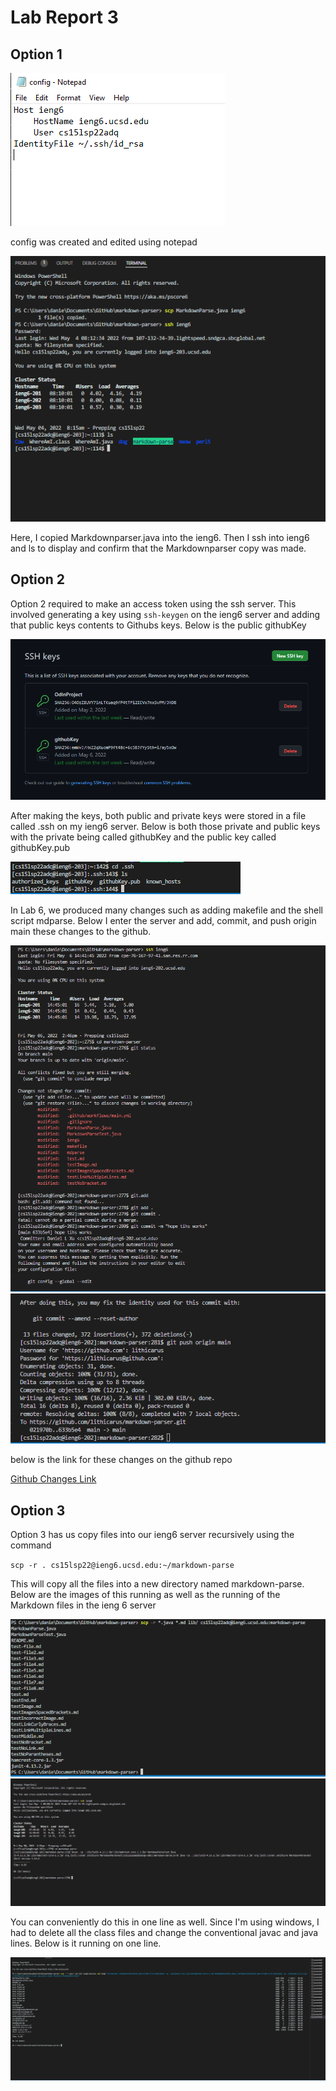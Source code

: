 # Lab Report 3 #

## Option 1 ##

![config](Config.PNG)

config was created and edited using notepad

![scp](scpOption1.PNG)

Here, I copied Markdownparser.java into the ieng6. Then I ssh into ieng6 and ls 
to display and confirm that the Markdownparser copy was made. 

## Option 2 ##

Option 2 required to make an access token using the ssh server. This involved generating a key using `ssh-keygen` on the ieng6 server and adding that public keys contents to Githubs keys. Below is the public githubKey


![publicKeyGithub](publicKeyGithub.PNG)

After making the keys, both public and private keys were stored in a file called .ssh on my ieng6 server. Below is both those private and public keys with the private being called githubKey and the public key called githubKey.pub


![privateKey](privateKey.PNG)

In Lab 6, we produced many changes such as adding makefile and the shell script mdparse. Below I enter the server and add, commit, and push origin main these changes to the github. 


![lab6Change](Lab6Changes.PNG)
![lAb6Change](LAb6Contin.PNG)

below is the link for these changes on the github repo

[Github Changes Link](https://github.com/lithicarus/markdown-parser/commit/633b5e40a21d96cd1b96fa30b4d163ded2a49ca1)




## Option 3 ##

Option 3 has us copy files into our ieng6 server recursively using the command 

`scp -r . cs15lsp22@ieng6.ucsd.edu:~/markdown-parse`

This will copy all the files into a new directory named markdown-parse. Below are the images of this running as well as the running of the Markdown files in the ieng 6 server

![image](SCPOption3.PNG)
![image](Option3Confirm.PNG)

You can conveniently do this in one line as well. Since I'm using windows, I had to delete all the class files and change the conventional javac and java lines. Below is it running on one line. 

![image](OneLine.PNG)


